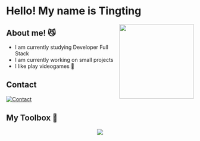 # Hello! My name is Tingting
<img align='right' src='https://user-images.githubusercontent.com/5713670/87202985-820dcb80-c2b6-11ea-9f56-7ec461c497c3.gif' width='200'>

## About me! 😼
- I am currently studying Developer Full Stack
- I am currently working on small projects
- I like play videogames 👾
## Contact
[![Contact](https://skillicons.dev/icons?i=linkedin)](https://www.linkedin.com/in/tingting-ji-18814b2a1/)

## My Toolbox 🚀
<p align="center">
  <a href="https://skillicons.dev">
    <img src="https://skillicons.dev/icons?i=python,react,js,nodejs,npm,mysql,bootstrap,html,css,vscode,replit,postman," />
  </a>
</p>
